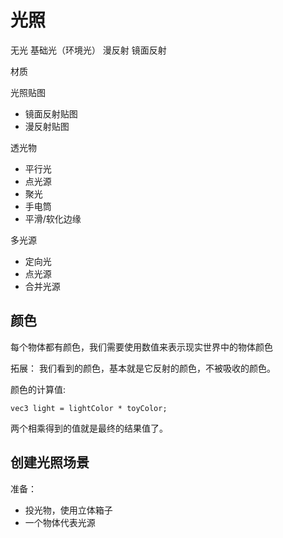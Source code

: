 # 光照

无光
基础光（环境光）
漫反射
镜面反射


材质


光照贴图
- 镜面反射贴图
- 漫反射贴图

透光物
- 平行光
- 点光源
- 聚光
- 手电筒
- 平滑/软化边缘

多光源
- 定向光
- 点光源
- 合并光源

## 颜色

每个物体都有颜色，我们需要使用数值来表示现实世界中的物体颜色

拓展：
我们看到的颜色，基本就是它反射的颜色，不被吸收的颜色。

颜色的计算值:

```
vec3 light = lightColor * toyColor;
```

两个相乘得到的值就是最终的结果值了。


## 创建光照场景

准备：
- 投光物，使用立体箱子
- 一个物体代表光源
